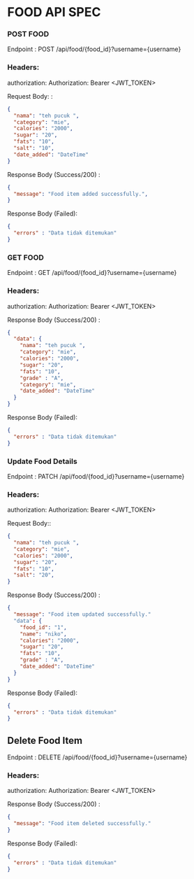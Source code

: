 # FOOD API SPEC 

### POST FOOD 

Endpoint : POST /api/food/{food_id}?username={username}

### Headers:

authorization: Authorization: Bearer <JWT_TOKEN>

Request Body: :

```json
{
  "nama": "teh pucuk ",
  "category": "mie",
  "calories": "2000",
  "sugar": "20",
  "fats": "10",
  "salt": "10",
  "date_added": "DateTime"
}
```
Response Body (Success/200) :

```json
{
  "message": "Food item added successfully.",
}
```
Response Body (Failed):

```json
{
  "errors" : "Data tidak ditemukan"
}
```

### GET FOOD

Endpoint : GET /api/food/{food_id}?username={username}

### Headers:

authorization: Authorization: Bearer <JWT_TOKEN>

Response Body (Success/200) :

```json
{
  "data": {
    "nama": "teh pucuk ",
    "category": "mie",
    "calories": "2000",
    "sugar": "20",
    "fats": "10",
    "grade" : "A",
    "category": "mie",
    "date_added": "DateTime"
  }
}
```
Response Body (Failed):

```json
{
  "errors" : "Data tidak ditemukan"
}
```

### Update Food Details

Endpoint : PATCH /api/food/{food_id}?username={username}

### Headers:

authorization: Authorization: Bearer <JWT_TOKEN>

Request Body::

```json
{
  "nama": "teh pucuk ",
  "category": "mie",
  "calories": "2000",
  "sugar": "20",
  "fats": "10",
  "salt": "20",
}
```
Response Body (Success/200) :

```json
{
  "message": "Food item updated successfully."
  "data": {
    "food_id": "1",
    "name": "niko",
    "calories": "2000",
    "sugar": "20",
    "fats": "10",
    "grade" : "A",
    "date_added": "DateTime"
  }
}
```
Response Body (Failed):

```json
{
  "errors" : "Data tidak ditemukan"
}
```

## Delete Food Item
Endpoint : DELETE /api/food/{food_id}?username={username}

### Headers:

authorization: Authorization: Bearer <JWT_TOKEN>

Response Body (Success/200) :

```json
{
  "message": "Food item deleted successfully."
}
```
Response Body (Failed):

```json
{
  "errors" : "Data tidak ditemukan"
}
```